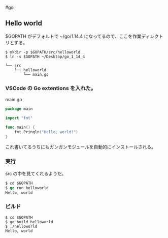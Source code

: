 #go


## Hello world

$GOPATH がデフォルトで ~/go/1.14.4 になってるので、ここを作業ディレクトリとする。

```shell
$ mkdir -p $GOPATH/src/helloworld
$ ln -s $GOPATH ~/Desktop/go_1_14_4
```

    └── src
        └── helloworld
            └── main.go
            
 ### VSCode の Go extentions を入れた。



main.go

```go
package main

import "fmt"

func main() {
	fmt.Pringln("Hello, world!")
}
```

これ書いてるうちにもガンガンモジュールを自動的にインストールされる。

### 実行

src の中を見てくれるようだ。

```go
$ cd $GOPATH
$ go run helloworld
Hello, world
```

### ビルド

```shell
$ cd $GOPATH
$ go build helloworld
$ ./helloworld
Hello, world
```

